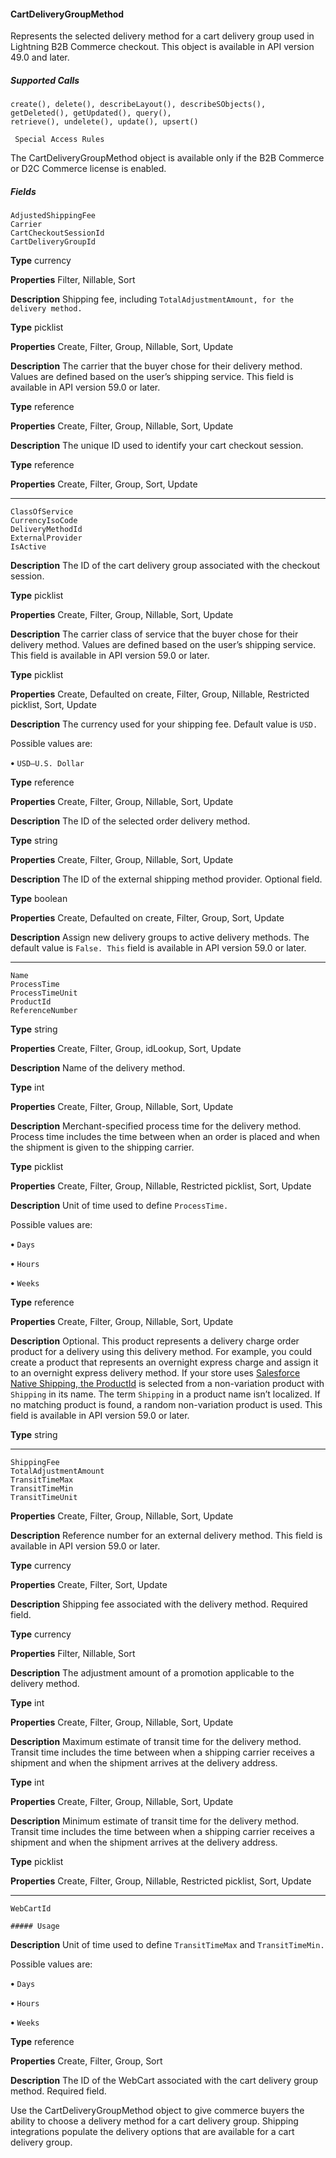 #### CartDeliveryGroupMethod

Represents the selected delivery method for a cart delivery group used in Lightning B2B Commerce checkout. This object is available in
API version 49.0 and later.

##### Supported Calls
```
create(), delete(), describeLayout(), describeSObjects(), getDeleted(), getUpdated(), query(),
retrieve(), undelete(), update(), upsert()

 Special Access Rules

```
The CartDeliveryGroupMethod object is available only if the B2B Commerce or D2C Commerce license is enabled.

##### Fields

```
AdjustedShippingFee
Carrier
CartCheckoutSessionId
CartDeliveryGroupId

```

**Type**
currency

**Properties**
Filter, Nillable, Sort

**Description**
Shipping fee, including `TotalAdjustmentAmount, for the delivery method.`

**Type**
picklist

**Properties**
Create, Filter, Group, Nillable, Sort, Update

**Description**
The carrier that the buyer chose for their delivery method. Values are defined based on the
user’s shipping service. This field is available in API version 59.0 or later.

**Type**
reference

**Properties**
Create, Filter, Group, Nillable, Sort, Update

**Description**
The unique ID used to identify your cart checkout session.

**Type**
reference

**Properties**
Create, Filter, Group, Sort, Update


-----

```
ClassOfService
CurrencyIsoCode
DeliveryMethodId
ExternalProvider
IsActive

```

**Description**
The ID of the cart delivery group associated with the checkout session.

**Type**
picklist

**Properties**
Create, Filter, Group, Nillable, Sort, Update

**Description**
The carrier class of service that the buyer chose for their delivery method. Values are defined
based on the user’s shipping service. This field is available in API version 59.0 or later.

**Type**
picklist

**Properties**
Create, Defaulted on create, Filter, Group, Nillable, Restricted picklist, Sort, Update

**Description**
The currency used for your shipping fee. Default value is `USD.`

Possible values are:

**•** `USD—U.S. Dollar`

**Type**
reference

**Properties**
Create, Filter, Group, Nillable, Sort, Update

**Description**
The ID of the selected order delivery method.

**Type**
string

**Properties**
Create, Filter, Group, Nillable, Sort, Update

**Description**
The ID of the external shipping method provider. Optional field.

**Type**
boolean

**Properties**
Create, Defaulted on create, Filter, Group, Sort, Update

**Description**
Assign new delivery groups to active delivery methods. The default value is `False. This`
field is available in API version 59.0 or later.


-----

```
Name
ProcessTime
ProcessTimeUnit
ProductId
ReferenceNumber

```

**Type**
string

**Properties**
Create, Filter, Group, idLookup, Sort, Update

**Description**
Name of the delivery method.

**Type**
int

**Properties**
Create, Filter, Group, Nillable, Sort, Update

**Description**
Merchant-specified process time for the delivery method. Process time includes the time
between when an order is placed and when the shipment is given to the shipping carrier.

**Type**
picklist

**Properties**
Create, Filter, Group, Nillable, Restricted picklist, Sort, Update

**Description**
Unit of time used to define `ProcessTime.`

Possible values are:

**•** `Days`

**•** `Hours`

**•** `Weeks`

**Type**
reference

**Properties**
Create, Filter, Group, Nillable, Sort, Update

**Description**
Optional. This product represents a delivery charge order product for a delivery using this
delivery method. For example, you could create a product that represents an overnight
express charge and assign it to an overnight express delivery method. If your store uses
[Salesforce Native Shipping, the ProductId](https://help.salesforce.com/s/articleView?id=sf.comm_set_up_native_shipping.htm&language=en_US) is selected from a non-variation product with
`Shipping` in its name. The term `Shipping` in a product name isn’t localized. If no
matching product is found, a random non-variation product is used. This field is available in
API version 59.0 or later.

**Type**
string


-----

```
ShippingFee
TotalAdjustmentAmount
TransitTimeMax
TransitTimeMin
TransitTimeUnit

```

**Properties**
Create, Filter, Group, Nillable, Sort, Update

**Description**
Reference number for an external delivery method. This field is available in API version 59.0
or later.

**Type**
currency

**Properties**
Create, Filter, Sort, Update

**Description**
Shipping fee associated with the delivery method. Required field.

**Type**
currency

**Properties**
Filter, Nillable, Sort

**Description**
The adjustment amount of a promotion applicable to the delivery method.

**Type**
int

**Properties**
Create, Filter, Group, Nillable, Sort, Update

**Description**
Maximum estimate of transit time for the delivery method. Transit time includes the time
between when a shipping carrier receives a shipment and when the shipment arrives at the
delivery address.

**Type**
int

**Properties**
Create, Filter, Group, Nillable, Sort, Update

**Description**
Minimum estimate of transit time for the delivery method. Transit time includes the time
between when a shipping carrier receives a shipment and when the shipment arrives at the
delivery address.

**Type**
picklist

**Properties**
Create, Filter, Group, Nillable, Restricted picklist, Sort, Update


-----

```
WebCartId

##### Usage

```

**Description**
Unit of time used to define `TransitTimeMax` and `TransitTimeMin.`

Possible values are:

**•** `Days`

**•** `Hours`

**•** `Weeks`

**Type**
reference

**Properties**
Create, Filter, Group, Sort

**Description**
The ID of the WebCart associated with the cart delivery group method. Required field.


Use the CartDeliveryGroupMethod object to give commerce buyers the ability to choose a delivery method for a cart delivery group.
Shipping integrations populate the delivery options that are available for a cart delivery group.
